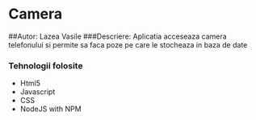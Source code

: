 # Camera 

##Autor: Lazea Vasile
###Descriere:
Aplicatia acceseaza camera telefonului si permite sa faca poze pe care le stocheaza in baza de date 

### Tehnologii folosite
* Html5
* Javascript
* CSS
* NodeJS with NPM